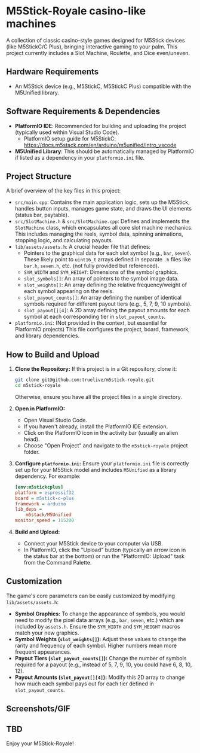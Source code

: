 # M5Stick-Royale casino-like machines
A collection of classic casino-style games designed for M5Stick devices (like M5StickC/C Plus), bringing interactive gaming to your palm. This project currently includes a Slot Machine, Roulette, and Dice even/uneven.

## Hardware Requirements

*   An M5Stick device (e.g., M5StickC, M5StickC Plus) compatible with the M5Unified library.

## Software Requirements & Dependencies

*   **PlatformIO IDE**: Recommended for building and uploading the project (typically used within Visual Studio Code).
    * PlatformIO setup guide for M5StickC: https://docs.m5stack.com/en/arduino/m5unified/intro_vscode
*   **M5Unified Library**: This should be automatically managed by PlatformIO if listed as a dependency in your `platformio.ini` file.

## Project Structure

A brief overview of the key files in this project:

*   `src/main.cpp`: Contains the main application logic, sets up the M5Stick, handles button inputs, manages game state, and draws the UI elements (status bar, paytable).
*   `src/SlotMachine.h` & `src/SlotMachine.cpp`: Defines and implements the `SlotMachine` class, which encapsulates all core slot machine mechanics. This includes managing the reels, symbol data, spinning animations, stopping logic, and calculating payouts.
*   `lib/assets/assets.h`: A crucial header file that defines:
    *   Pointers to the graphical data for each slot symbol (e.g., `bar`, `seven`). These likely point to `uint16_t` arrays defined in separate `.h` files like `bar.h`, `seven.h`, etc. (not fully provided but referenced).
    *   `SYM_WIDTH` and `SYM_HEIGHT`: Dimensions of the symbol graphics.
    *   `slot_symbols[]`: An array of pointers to the symbol image data.
    *   `slot_weights[]`: An array defining the relative frequency/weight of each symbol appearing on the reels.
    *   `slot_payout_counts[]`: An array defining the number of identical symbols required for different payout tiers (e.g., 5, 7, 9, 10 symbols).
    *   `slot_payout[][4]`: A 2D array defining the payout amounts for each symbol at each corresponding tier in `slot_payout_counts`.
*   `platformio.ini`: (Not provided in the context, but essential for PlatformIO projects) This file configures the project, board, framework, and library dependencies.

## How to Build and Upload

1.  **Clone the Repository:**
    If this project is in a Git repository, clone it:
    ```bash
    git clone git@github.com:truelive/m5stick-royale.git
    cd m5stick-royale 
    ```
    Otherwise, ensure you have all the project files in a single directory.

2.  **Open in PlatformIO:**
    *   Open Visual Studio Code.
    *   If you haven't already, install the PlatformIO IDE extension.
    *   Click on the PlatformIO icon in the activity bar (usually an alien head).
    *   Choose "Open Project" and navigate to the `m5stick-royale` project folder.

3.  **Configure `platformio.ini`:**
    Ensure your `platformio.ini` file is correctly set up for your M5Stick model and includes `M5Unified` as a library dependency. For example:
    ```ini
    [env:m5stickcplus]
    platform = espressif32
    board = m5stick-c-plus
    framework = arduino
    lib_deps =
        m5stack/M5Unified
    monitor_speed = 115200
    ```

4.  **Build and Upload:**
    *   Connect your M5Stick device to your computer via USB.
    *   In PlatformIO, click the "Upload" button (typically an arrow icon in the status bar at the bottom) or run the "PlatformIO: Upload" task from the Command Palette.

## Customization

The game's core parameters can be easily customized by modifying `lib/assets/assets.h`:

*   **Symbol Graphics:** To change the appearance of symbols, you would need to modify the pixel data arrays (e.g., `bar`, `seven`, etc.) which are included by `assets.h`. Ensure the `SYM_WIDTH` and `SYM_HEIGHT` macros match your new graphics.
*   **Symbol Weights (`slot_weights[]`):** Adjust these values to change the rarity and frequency of each symbol. Higher numbers mean more frequent appearances.
*   **Payout Tiers (`slot_payout_counts[]`):** Change the number of symbols required for a payout (e.g., instead of 5, 7, 9, 10, you could have 6, 8, 10, 12).
*   **Payout Amounts (`slot_payout[][4]`):** Modify this 2D array to change how much each symbol pays out for each tier defined in `slot_payout_counts`.

## Screenshots/GIF

TBD
---

Enjoy your M5Stick-Royale!